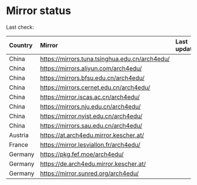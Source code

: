 <script src="./time.js"></script>
# Mirror status
Last check: <script type="text/javascript">localize(1701458065.551917);</script>

|Country|Mirror|Last update|
|:------|:-----|:----------|
|China|https://mirrors.tuna.tsinghua.edu.cn/arch4edu/|<script type="text/javascript">localize(1701412403);</script>|
|China|https://mirrors.aliyun.com/arch4edu/|<script type="text/javascript">localize(1701412403);</script>|
|China|https://mirrors.bfsu.edu.cn/arch4edu/|<script type="text/javascript">localize(1701412403);</script>|
|China|https://mirrors.cernet.edu.cn/arch4edu/|<script type="text/javascript">localize(1701412403);</script>|
|China|https://mirror.iscas.ac.cn/arch4edu/|<script type="text/javascript">localize(1701412403);</script>|
|China|https://mirrors.nju.edu.cn/arch4edu/|<script type="text/javascript">localize(1701369138);</script>|
|China|https://mirror.nyist.edu.cn/arch4edu/|<script type="text/javascript">localize(1701412403);</script>|
|China|https://mirrors.sau.edu.cn/arch4edu/|<script type="text/javascript">localize(1701412403);</script>|
|Austria|https://at.arch4edu.mirror.kescher.at/|<script type="text/javascript">localize(1701455751);</script>|
|France|https://mirror.lesviallon.fr/arch4edu/|<script type="text/javascript">localize(1701412403);</script>|
|Germany|https://pkg.fef.moe/arch4edu/|<script type="text/javascript">localize(1701455751);</script>|
|Germany|https://de.arch4edu.mirror.kescher.at/|<script type="text/javascript">localize(1701455751);</script>|
|Germany|https://mirror.sunred.org/arch4edu/|<script type="text/javascript">localize(1701455751);</script>|

<script src="./tablefilter/tablefilter.js"></script>
<script src="./table.js"></script>